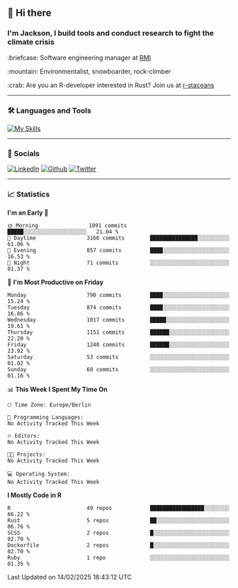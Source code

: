 ## :wave: Hi there
### I'm Jackson, I build tools and conduct research to fight the climate crisis
<p> :briefcase: Software engineering manager at <a href="https://rmi.org/" alt="RMI">RMI</a></p>
<p> :mountain: Environmentalist, snowboarder, rock-climber</p>
<p> :crab: Are you an R-developer interested in Rust? Join us at <a href="https://github.com/r-staceans" alt="r-staceans">r-staceans</a></p>

---

### :hammer_and_wrench: Languages and Tools

[![My Skills](https://skillicons.dev/icons?i=r,python,rust,docker,svelte,js,neovim,azure,postgresql,kubernetes,html,css&perline=6&theme=dark)](https://skillicons.dev)

---

### :iphone: Socials

[![LinkedIn](https://skillicons.dev/icons?i=linkedin&theme=dark)](https://www.linkedin.com/in/jackson-hoffart/) 
[![Github](https://skillicons.dev/icons?i=github&theme=dark)](https://github.com/jdhoffa) 
[![Twitter](https://skillicons.dev/icons?i=twitter&theme=dark)](https://twitter.com/jdhoffart) 

---

### :chart_with_upwards_trend: Statistics

 
<!--START_SECTION:waka-->
**I'm an Early 🐤** 

```text
🌞 Morning                1091 commits        █████░░░░░░░░░░░░░░░░░░░░   21.04 % 
🌆 Daytime                3166 commits        ███████████████░░░░░░░░░░   61.06 % 
🌃 Evening                857 commits         ████░░░░░░░░░░░░░░░░░░░░░   16.53 % 
🌙 Night                  71 commits          ░░░░░░░░░░░░░░░░░░░░░░░░░   01.37 % 
```
📅 **I'm Most Productive on Friday** 

```text
Monday                   790 commits         ████░░░░░░░░░░░░░░░░░░░░░   15.24 % 
Tuesday                  874 commits         ████░░░░░░░░░░░░░░░░░░░░░   16.86 % 
Wednesday                1017 commits        █████░░░░░░░░░░░░░░░░░░░░   19.61 % 
Thursday                 1151 commits        ██████░░░░░░░░░░░░░░░░░░░   22.20 % 
Friday                   1240 commits        ██████░░░░░░░░░░░░░░░░░░░   23.92 % 
Saturday                 53 commits          ░░░░░░░░░░░░░░░░░░░░░░░░░   01.02 % 
Sunday                   60 commits          ░░░░░░░░░░░░░░░░░░░░░░░░░   01.16 % 
```


📊 **This Week I Spent My Time On** 

```text
🕑︎ Time Zone: Europe/Berlin

💬 Programming Languages: 
No Activity Tracked This Week

🔥 Editors: 
No Activity Tracked This Week

🐱‍💻 Projects: 
No Activity Tracked This Week

💻 Operating System: 
No Activity Tracked This Week
```

**I Mostly Code in R** 

```text
R                        49 repos            █████████████████░░░░░░░░   66.22 % 
Rust                     5 repos             ██░░░░░░░░░░░░░░░░░░░░░░░   06.76 % 
SCSS                     2 repos             █░░░░░░░░░░░░░░░░░░░░░░░░   02.70 % 
Dockerfile               2 repos             █░░░░░░░░░░░░░░░░░░░░░░░░   02.70 % 
Ruby                     1 repo              ░░░░░░░░░░░░░░░░░░░░░░░░░   01.35 % 
```




 Last Updated on 14/02/2025 18:43:12 UTC
<!--END_SECTION:waka-->
